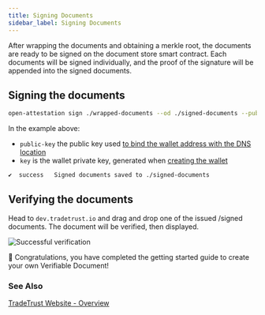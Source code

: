 ```yaml
---
title: Signing Documents
sidebar_label: Signing Documents
---
```


After wrapping the documents and obtaining a merkle root, the documents are ready to be signed on the document store smart contract. Each documents will be signed individually, and the proof of the signature will be appended into the signed documents.

## Signing the documents

```bash
open-attestation sign ./wrapped-documents --od ./signed-documents --public-key did:ethr:0xaCc51f664D647C9928196c4e33D46fd98FDaA91D#controller --key 0x7b227ac59116f3eeb2b265422cf3cbfbd244c525961fb297eb52153ec62aa845
```

In the example above:

- `public-key` the public key used [to bind the wallet address with the DNS location](/docs/tutorial/verifiable-documents/did/dns)
- `key` is the wallet private key, generated when [creating the wallet](/docs/tutorial/verifiable-documents/did/create)

```text
✔  success   Signed documents saved to ./signed-documents
```

## Verifying the documents

Head to `dev.tradetrust.io` and drag and drop one of the issued /signed documents. The document will be verified, then displayed.

![Successful verification](/docs/tutorial/verifiable-documents/ethereum/signing-document/verifying.png)

🎉 Congratulations, you have completed the getting started guide to create your own Verifiable Document!

### See Also

[TradeTrust Website - Overview](/docs/topics/tradetrust-website/overview)
